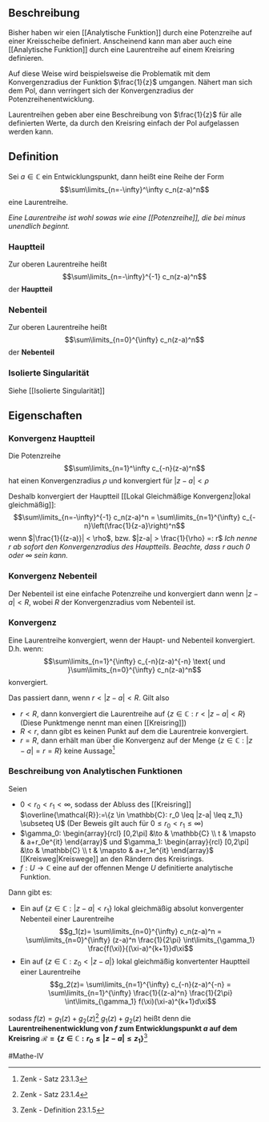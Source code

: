 ## Beschreibung
Bisher haben wir eien [[Analytische Funktion]] durch eine Potenzreihe auf einer Kreisscheibe definiert. Anscheinend kann man aber auch eine [[Analytische Funktion]] durch eine Laurentreihe auf einem Kreisring definieren.

Auf diese Weise wird beispielsweise die Problematik mit dem Konvergenzradius der Funktion $\frac{1}{z}$ umgangen. Nähert man sich dem Pol, dann verringert sich der Konvergenzradius der Potenzreihenentwicklung. 

Laurentreihen geben aber eine Beschreibung von $\frac{1}{z}$ für alle definierten Werte, da durch den Kreisring einfach der Pol aufgelassen werden kann.

## Definition
Sei $a \in \mathbb{C}$ ein Entwicklungspunkt, dann heißt eine Reihe der Form
$$\sum\limits_{n=-\infty}^\infty c_n(z-a)^n$$eine Laurentreihe.

*Eine Laurentreihe ist wohl sowas wie eine [[Potenzreihe]], die bei minus unendlich beginnt.*

### Hauptteil
Zur oberen Laurentreihe heißt 
$$\sum\limits_{n=-\infty}^{-1} c_n(z-a)^n$$ der **Hauptteil**

### Nebenteil
Zur oberen Laurentreihe heißt 
$$\sum\limits_{n=0}^{\infty} c_n(z-a)^n$$ der **Nebenteil**

### Isolierte Singularität
Siehe [[Isolierte Singularität]]


## Eigenschaften
### Konvergenz Hauptteil
Die Potenzreihe
$$\sum\limits_{n=1}^\infty c_{-n}(z-a)^n$$ hat einen Konvergenzradius $\rho$ und konvergiert für $|z-a|<\rho$

Deshalb konvergiert der Hauptteil [[Lokal Gleichmäßige Konvergenz|lokal gleichmäßig]]:
$$\sum\limits_{n=-\infty}^{-1} c_n(z-a)^n = \sum\limits_{n=1}^{\infty} c_{-n}\left(\frac{1}{z-a}\right)^n$$ wenn $|\frac{1}{(z-a)}| < \rho$, bzw. $|z-a| > \frac{1}{\rho} =: r$
*Ich nenne $r$ ab sofort den Konvergenzradius des Hauptteils. Beachte, dass $r$ auch $0$ oder $\infty$ sein kann.*

### Konvergenz Nebenteil
Der Nebenteil ist eine einfache Potenzreihe und konvergiert dann wenn $|z-a|<R$, wobei $R$ der Konvergenzradius vom Nebenteil ist.

### Konvergenz
Eine Laurentreihe konvergiert, wenn der Haupt- und Nebenteil konvergiert. D.h. wenn:
$$\sum\limits_{n=1}^{\infty} c_{-n}(z-a)^{-n} \text{ und }\sum\limits_{n=0}^{\infty} c_n(z-a)^n$$ konvergiert.

Das passiert dann, wenn $r < |z-a| < R$. Gilt also
- $r < R$, dann konvergiert die Laurentreihe auf $\{z \in \mathbb{C}: r<|z-a|<R\}$ (Diese Punktmenge nennt man einen [[Kreisring]])
- $R < r$, dann gibt es keinen Punkt auf dem die Laurentreie konvergiert.
- $r = R$, dann erhält man über die Konvergenz auf der Menge $\{z \in \mathbb{C}: |z-a| = r = R\}$ keine Aussage[^1]

### Beschreibung von Analytischen Funktionen
Seien
- $0 < r_0 < r_1 <\infty$, sodass der Abluss des [[Kreisring]] 
$\overline{\mathcal{R}}:=\{z \in \mathbb{C}: r_0 \leq |z-a| \leq z_1\} \subseteq U$ (Der Beweis gilt auch für $0 \leq r_0 < r_1 \leq \infty$)
- $\gamma_0: \begin{array}{rcl} [0,2\pi] &\to & \mathbb{C} \\ t & \mapsto & a+r_0e^{it} \end{array}$ und $\gamma_1: \begin{array}{rcl} [0,2\pi] &\to & \mathbb{C} \\ t & \mapsto & a+r_1e^{it} \end{array}$ [[Kreisweg|Kreiswege]] an den Rändern des Kreisrings.
- $f: U \to \mathbb{C}$ eine auf der offennen Menge $U$ definitierte analytische Funktion.

Dann gibt es:
- Ein auf $\{z \in \mathbb{C}: |z-a| < r_1\}$ lokal gleichmäßig absolut konvergenter Nebenteil einer Laurentreihe
$$g_1(z)= \sum\limits_{n=0}^{\infty} c_n(z-a)^n = \sum\limits_{n=0}^{\infty} (z-a)^n \frac{1}{2\pi} \int\limits_{\gamma_1} \frac{f(\xi)}{(\xi-a)^{k+1}}d\xi$$
- Ein auf $\{z \in \mathbb{C}: z_0 < |z-a|\}$ lokal gleichmäßig konvertenter Hauptteil einer Laurentreihe
$$g_2(z)= \sum\limits_{n=1}^{\infty} c_{-n}(z-a)^{-n} = \sum\limits_{n=1}^{\infty} \frac{1}{(z-a)^n} \frac{1}{2\pi} \int\limits_{\gamma_1} f(\xi)(\xi-a)^{k+1}d\xi$$

sodass $f(z) = g_1(z) + g_2(z)$[^2]
$g_1(z) + g_2(z)$ heißt denn die **Laurentreihenentwicklung von $f$ zum Entwicklungspunkt $a$ auf dem Kreisring $\mathcal{R} = \{z \in \mathbb{C}: r_0 \leq |z-a| \leq z_1\}$**[^3]

#Mathe-IV 

[^1]: Zenk - Satz 23.1.3 
[^2]: Zenk - Satz 23.1.4
[^3]: Zenk - Definition 23.1.5